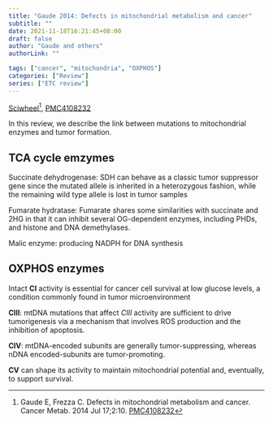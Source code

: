 ```yaml
---
title: "Gaude 2014: Defects in mitochondrial metabolism and cancer"
subtitle: ""
date: 2021-11-18T16:21:45+08:00
draft: false
author: "Gaude and others"
authorLink: ""

tags: ["cancer", "mitochondria", "OXPHOS"]
categories: ["Review"]
series: ["ETC review"]
---
```


[Sciwheel](https://sciwheel.com/work/#/items/1155151/)[^Gaude2014], [PMC4108232](https://www.ncbi.nlm.nih.gov/pmc/articles/PMC4108232/)

In this review, we describe the link between mutations to mitochondrial enzymes and tumor formation.

<!--more-->

## TCA cycle emzymes

Succinate dehydrogenase: SDH can behave as a classic tumor suppressor gene since the mutated allele is inherited in a heterozygous fashion, while the remaining wild type allele is lost in tumor samples

Fumarate hydratase: Fumarate shares some similarities with succinate and 2HG in that it can inhibit several OG-dependent enzymes, including PHDs, and histone and DNA demethylases.

Malic enzyme: producing NADPH for DNA synthesis


## OXPHOS enzymes

Intact **CI** activity is essential for cancer cell survival at low glucose levels, a condition commonly found in tumor microenvironment

**CIII**: mtDNA mutations that affect *CIII* activity are sufficient to drive tumorigenesis via a mechanism that involves ROS production and the inhibition of apoptosis.

**CIV**: mtDNA-encoded subunits are generally tumor-suppressing, whereas nDNA encoded-subunits are tumor-promoting.

**CV** can shape its activity to maintain mitochondrial potential and, eventually, to support survival.

[^Gaude2014]: Gaude E, Frezza C. Defects in mitochondrial metabolism and cancer. Cancer Metab. 2014 Jul 17;2:10. [PMC4108232](https://www.ncbi.nlm.nih.gov/pmc/articles/PMC4108232/)
